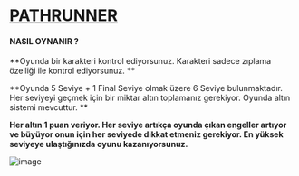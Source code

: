 # <u>PATHRUNNER</u>



#### NASIL OYNANIR ?

**Oyunda bir karakteri kontrol ediyorsunuz. Karakteri sadece zıplama özelliği ile kontrol ediyorsunuz. **

**Oyunda  5 Seviye + 1 Final Seviye olmak üzere 6 Seviye bulunmaktadır. Her  seviyeyi geçmek için bir miktar altın toplamanız gerekiyor. Oyunda altın sistemi mevcuttur. **

**Her altın 1 puan veriyor. Her seviye artıkça oyunda çıkan engeller artıyor ve büyüyor onun için her seviyede dikkat etmeniz gerekiyor. En yüksek seviyeye ulaştığınızda oyunu kazanıyorsunuz.**



![image](C:\Users\user\Downloads\PxLbzK_745fc3726eb274835da24df7e8161abf_00-00-00_00-00-08_1.gif)